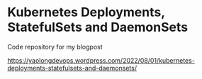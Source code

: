# Kubernetes Deployments, StatefulSets and DaemonSets

Code repository for my blogpost

https://yaolongdevops.wordpress.com/2022/08/01/kubernetes-deployments-statefulsets-and-daemonsets/
